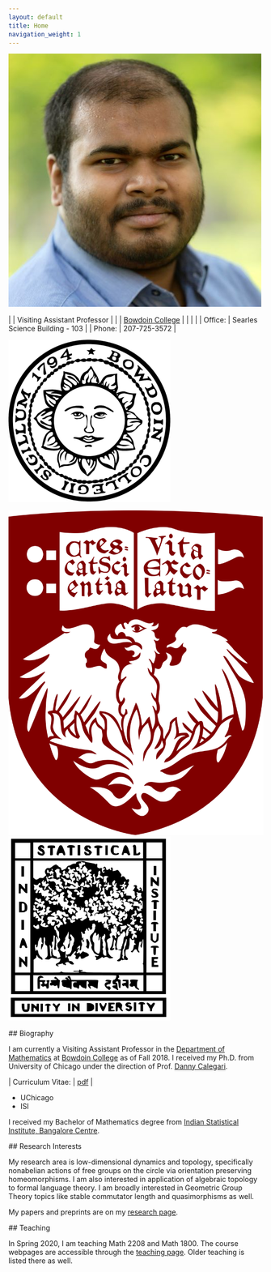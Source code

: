 ```yaml
---
layout: default
title: Home
navigation_weight: 1
---
```


<div class="about">
<div class="picture">

[![Subhadip Chowdhury](assets/photos/me_small.jpg)](assets/photos/)
</div>

<div class="mail">

|        | Visiting Assistant Professor |
|        | [Bowdoin College](http://www.bowdoin.edu/)  |
|        |    |
| Office: | Searles Science Building - 103 |
| Phone: | 207-725-3572 |

</div>
<div class="shield">
  <div class="current">
     
   ![Bowdoin College](assets/bowdoin_seal.png "Ut Aquila Versus Coelum")
  </div>
  <div class="old">
  
   ![The University of Chicago](assets/uchicago_shield.png "Crescat scientia; vita excolatur")
   ![Indian Statistical Institute](assets/isi_logo.png "भिन्नेष्वैक्यस्य दर्शनम्")
  </div>
</div>

</div>

<div class='anchor'>
## Biography

I am currently a Visiting Assistant Professor in the [Department of Mathematics](https://www.bowdoin.edu/math/) at [Bowdoin College](https://www.bowdoin.edu/) as of Fall 2018. I received my Ph.D. from University of Chicago under the direction of Prof. [Danny Calegari](http://math.uchicago.edu/~dannyc/). 

| Curriculum Vitae: | <i class="far fa-file-pdf"></i>[pdf](assets/CV.pdf) |

<div class='experience'>

</div>

<div class='education'>

+ UChicago
+ ISI

</div>

I received my Bachelor of Mathematics degree from [Indian Statistical Institute, Bangalore Centre](http://www.isibang.ac.in/).
</div>

<div class='anchor'>
## Research Interests

My research area is low-dimensional dynamics and topology, specifically nonabelian actions of free groups on the circle via orientation preserving homeomorphisms. I am also interested in application of algebraic topology to formal language theory. I am broadly interested in Geometric Group Theory topics like stable commutator length and quasimorphisms as well.

My papers and preprints are on my [research page](research).

</div>

<div class='anchor'>
## Teaching

In Spring 2020, I am teaching Math 2208 and Math 1800. The course webpages are accessible through the [teaching page](teaching). Older teaching is listed there as well.

</div>